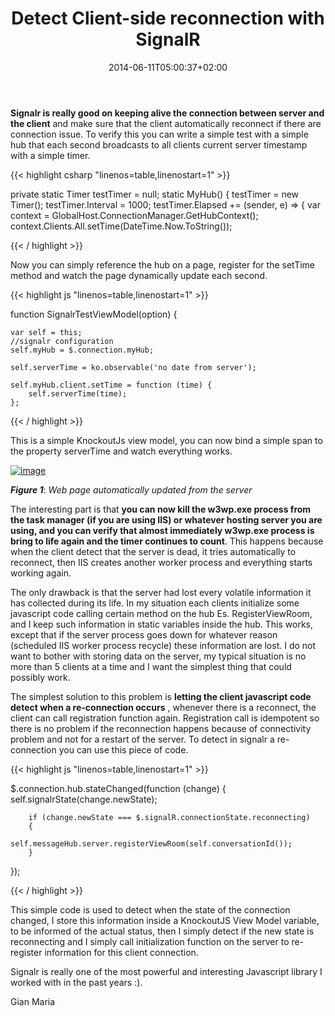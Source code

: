 ﻿---
title: "Detect Client-side reconnection with SignalR"
description: ""
date: 2014-06-11T05:00:37+02:00
draft: false
tags: [signalr]
categories: [NET framework]
---
 **Signalr is really good on keeping alive the connection between server and the client** and make sure that the client automatically reconnect if there are connection issue. To verify this you can write a simple test with a simple hub that each second broadcasts to all clients current server timestamp with a simple timer.

{{< highlight csharp "linenos=table,linenostart=1" >}}


 private static Timer testTimer = null;
 static MyHub()
 {
     testTimer = new Timer();
     testTimer.Interval = 1000;
     testTimer.Elapsed += (sender, e) =&gt;
     {
          var context = GlobalHost.ConnectionManager.GetHubContext();
          context.Clients.All.setTime(DateTime.Now.ToString());

{{< / highlight >}}

Now you can simply reference the hub on a page, register for the setTime method and watch the page dynamically update each second.

{{< highlight js "linenos=table,linenostart=1" >}}


function SignalrTestViewModel(option) {

    var self = this;
    //signalr configuration
    self.myHub = $.connection.myHub;

    self.serverTime = ko.observable('no date from server');

    self.myHub.client.setTime = function (time) {
        self.serverTime(time);
    };

{{< / highlight >}}

This is a simple KnockoutJs view model, you can now bind a simple span to the property serverTime and watch everything works.

[![image](https://www.codewrecks.com/blog/wp-content/uploads/2014/06/image_thumb2.png "image")](https://www.codewrecks.com/blog/wp-content/uploads/2014/06/image2.png)

 ***Figure 1***: *Web page automatically updated from the server*

The interesting part is that  **you can now kill the w3wp.exe process from the task manager (if you are using IIS) or whatever hosting server you are using, and you can verify that almost immediately w3wp.exe process is bring to life again and the timer continues to count**. This happens because when the client detect that the server is dead, it tries automatically to reconnect, then IIS creates another worker process and everything starts working again.

The only drawback is that the server had lost every volatile information it has collected during its life. In my situation each clients initialize some javascript code calling certain method on the hub Es. RegisterViewRoom, and I keep such information in static variables inside the hub. This works, except that if the server process goes down for whatever reason (scheduled IIS worker process recycle) these information are lost. I do not want to bother with storing data on the server, my typical situation is no more than 5 clients at a time and I want the simplest thing that could possibly work.

The simplest solution to this problem is  **letting the client javascript code detect when a re-connection occurs** , whenever there is a reconnect, the client can call registration function again. Registration call is idempotent so there is no problem if the reconnection happens because of connectivity problem and not for a restart of the server. To detect in signalr a re-connection you can use this piece of code.

{{< highlight js "linenos=table,linenostart=1" >}}


 $.connection.hub.stateChanged(function (change)
    {
        self.signalrState(change.newState);

        if (change.newState === $.signalR.connectionState.reconnecting)
        {
                self.messageHub.server.registerViewRoom(self.conversationId());
        }
  });

{{< / highlight >}}

This simple code is used to detect when the state of the connection changed, I store this information inside a KnockoutJS View Model variable, to be informed of the actual status, then I simply detect if the new state is reconnecting and I simply call initialization function on the server to re-register information for this client connection.

Signalr is really one of the most powerful and interesting Javascript library I worked with in the past years :).

Gian Maria
